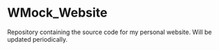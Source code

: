 # WMock_Website
Repository containing the source code for my personal website. Will be updated periodically.
